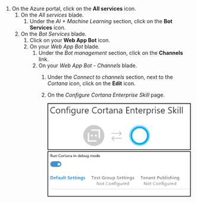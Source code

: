 1.  On the Azure portal, click on the **All services** icon.  
    1.  On the *All services* blade.  
        1.  Under the *AI + Machine Learning* section, click on the **Bot Services** icon.  
    2.  On the *Bot Services* blade.  
        1.  Click on your **Web App Bot** icon.  
        2.  On your *Web App Bot* blade.  
            1.  Under the *Bot management* section, click on the **Channels** link.  
            2.  On your *Web App Bot - Channels* blade.  
                1.  Under the *Connect to channels* section, next to the *Cortana* icon, click on the **Edit** icon.  
                2.  On the *Configure Cortana Enterprise Skill* page.  
                    
                    ![Configure Cortana Enterprise Skill](./media/images/enterprise-configure_cortana_skill.png)  
                    ![Run Cortana in Debug Mode](./media/images/enterprise-run_debug_mode.png)  
                    